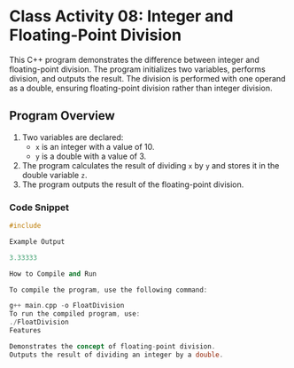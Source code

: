 # Class Activity 08: Integer and Floating-Point Division

This C++ program demonstrates the difference between integer and floating-point division. The program initializes two variables, performs division, and outputs the result. The division is performed with one operand as a double, ensuring floating-point division rather than integer division.

## Program Overview

1. Two variables are declared:
   - `x` is an integer with a value of 10.
   - `y` is a double with a value of 3.
2. The program calculates the result of dividing `x` by `y` and stores it in the double variable `z`.
3. The program outputs the result of the floating-point division.

### Code Snippet

```cpp
#include

Example Output

3.33333

How to Compile and Run

To compile the program, use the following command:

g++ main.cpp -o FloatDivision
To run the compiled program, use:
./FloatDivision
Features

Demonstrates the concept of floating-point division.
Outputs the result of dividing an integer by a double.
